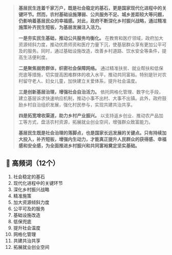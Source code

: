 

> **基层民生连着千家万户，既是社会稳定的基石，更是国家现代化进程中的关键环节。然而，农村基础设施薄弱、公共服务不足、城乡差距较大等问题，仍影响着基层民众的幸福感。对此，政府不断深化乡村振兴战略，通过精准施策补齐民生短板，为基层发展注入活力。**
> 
> **一是夯实民生基础，推动公共服务均衡化。** 在教育和医疗领域，政府加大资源倾斜力度，推动优质师资和医疗力量下沉，使基层群众享有更加公平可及的服务。同时，通过基础设施改造，改善乡村道路、饮水安全等条件，提高生活便利度。
> 
> **二是聚焦弱势群体，织密社会保障网络。** 通过精准扶贫、就业帮扶和低保兜底等措施，切实提高困难群体的收入水平，推动共同富裕。特别是针对农村留守老人、妇女儿童，加快建立关爱体系，提升社会温度。
> 
> **三是创新基层治理，增强社会自治活力。** 依托网格化管理、数字化手段，建立基层诉求快速响应机制，推动小事不出村、大事不出镇。此外，政府鼓励乡村自治组织发展，强化村民参与，实现共建共治共享。
> 
> **四是拓宽增收渠道，助力乡村产业振兴。** 以支持返乡创业、推动农产品加工等方式，盘活农村资源，拓展就业创业空间，增强群众致富能力。
> 
> **基层民生既是社会治理的落脚点，也是国家长远发展的关键点。只有持续加大投入，补齐短板，增强内生动力，才能真正提升人民群众的获得感、幸福感和安全感，为全面推进乡村振兴和共同富裕奠定坚实基础。**

## 🎯 高频词（12个）
1. 社会稳定的基石
2. 现代化进程中的关键环节
3. 深化乡村振兴战略
4. 精准施策
5. 加大资源倾斜力度
6. 公平可及的服务
7. 基础设施改造
8. 低保兜底
9. 提升社会温度
10. 网格化管理
11. 共建共治共享
12. 拓展就业创业空间

